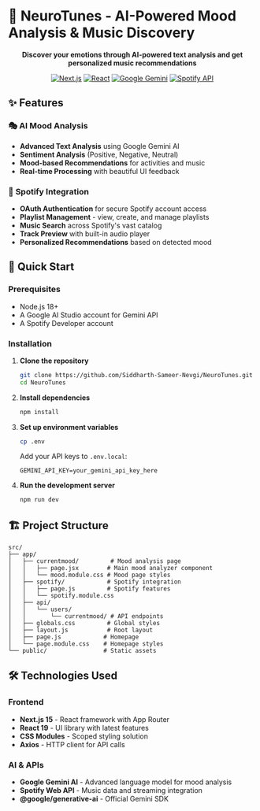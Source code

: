 # 🧠 NeuroTunes - AI-Powered Mood Analysis & Music Discovery

<div align="center">



**Discover your emotions through AI-powered text analysis and get personalized music recommendations**

[![Next.js](https://img.shields.io/badge/Next.js-15-black?style=flat-square&logo=next.js)](https://nextjs.org/)
[![React](https://img.shields.io/badge/React-19-blue?style=flat-square&logo=react)](https://reactjs.org/)
[![Google Gemini](https://img.shields.io/badge/Google-Gemini_AI-4285f4?style=flat-square&logo=google)](https://ai.google.dev/)
[![Spotify API](https://img.shields.io/badge/Spotify-API-1ed760?style=flat-square&logo=spotify)](https://developer.spotify.com/)

</div>

## ✨ Features

### 🎭 **AI Mood Analysis**
- **Advanced Text Analysis** using Google Gemini AI
- **Sentiment Analysis** (Positive, Negative, Neutral)
- **Mood-based Recommendations** for activities and music
- **Real-time Processing** with beautiful UI feedback

### 🎵 **Spotify Integration**
- **OAuth Authentication** for secure Spotify account access
- **Playlist Management** - view, create, and manage playlists
- **Music Search** across Spotify's vast catalog
- **Track Preview** with built-in audio player
- **Personalized Recommendations** based on detected mood

## 🚀 Quick Start

### Prerequisites
- Node.js 18+ 
- A Google AI Studio account for Gemini API
- A Spotify Developer account

### Installation

1. **Clone the repository**
   ```bash
   git clone https://github.com/Siddharth-Sameer-Nevgi/NeuroTunes.git
   cd NeuroTunes
   ```

2. **Install dependencies**
   ```bash
   npm install
   ```

3. **Set up environment variables**
   ```bash
   cp .env
   ```
   
   Add your API keys to `.env.local`:
   ```env
   GEMINI_API_KEY=your_gemini_api_key_here
   ```

4. **Run the development server**
   ```bash
   npm run dev
   ```
## 🏗️ Project Structure

```
src/
├── app/
│   ├── currentmood/         # Mood analysis page
│   │   ├── page.jsx        # Main mood analyzer component
│   │   └── mood.module.css # Mood page styles
│   ├── spotify/            # Spotify integration
│   │   ├── page.js         # Spotify features
│   │   └── spotify.module.css
│   ├── api/
│   │   └── users/
│   │       └── currentmood/ # API endpoints
│   ├── globals.css         # Global styles
│   ├── layout.js           # Root layout
│   ├── page.js            # Homepage
│   └── page.module.css    # Homepage styles
└── public/                # Static assets
```

## 🛠️ Technologies Used

### Frontend
- **Next.js 15** - React framework with App Router
- **React 19** - UI library with latest features
- **CSS Modules** - Scoped styling solution
- **Axios** - HTTP client for API calls

### AI & APIs
- **Google Gemini AI** - Advanced language model for mood analysis
- **Spotify Web API** - Music data and streaming integration
- **@google/generative-ai** - Official Gemini SDK

